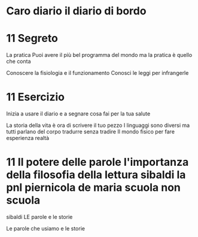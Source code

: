 # Caro diario il diario di bordo



# 11 Segreto
La pratica Puoi avere il più bel programma del mondo ma la pratica è quello che conta

Conoscere la fisiologia e il funzionamento
Conosci le leggi per infrangerle 

# 11 Esercizio
Inizia a usare il diario e a segnare cosa fai per la tua salute

La storia della vita è ora di scrivere il tuo pezzo
I linguaggi sono diversi ma tutti parlano del corpo tradurre senza tradire
Il mondo fisico per fare esperienza realtà


# 11 Il potere delle parole l'importanza della filosofia della lettura sibaldi la pnl piernicola de maria scuola non scuola


sibaldi LE parole e le storie 

Le parole che usiamo e le storie
<!--stackedit_data:
eyJoaXN0b3J5IjpbNzk3ODUzMzg3LC0xMDk2NzE3MDkxXX0=
-->
